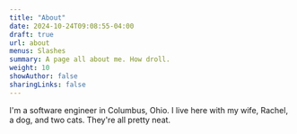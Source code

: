 ```yaml
---
title: "About"
date: 2024-10-24T09:08:55-04:00
draft: true
url: about
menus: Slashes
summary: A page all about me. How droll.
weight: 10
showAuthor: false
sharingLinks: false
---
```


I'm a software engineer in Columbus, Ohio. I live here with my wife, Rachel, a dog, and two cats. They're all pretty neat.
